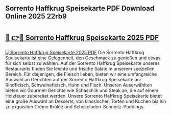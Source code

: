 ## Sorrento Haffkrug Speisekarte PDF Download Online 2025 22rb9

# <h2><a href="http://gcc58r.nevu.top/?p=Sorrento+Haffkrug+Speisekarte">🔗 👉🔴 Sorrento Haffkrug Speisekarte 2025 PDF</a></h2>

[![Sorrento Haffkrug Speisekarte 2025 PDF](https://i.imgur.com/dBaPXMq.png)](http://gcc58r.nevu.top/?p=Sorrento+Haffkrug+Speisekarte)
Die Sorrento Haffkrug Speisekarte ist eine Gelegenheit, den Geschmack zu genießen und etwas für sich selbst zu wählen. Auf der Sorrento Haffkrug Speisekarte unseres Restaurants finden Sie leichte und frische Salate in unserem speziellen Bereich. Für diejenigen, die Fleisch lieben, bieten wir eine umfangreiche Auswahl an Gerichten auf der Sorrento Haffkrug Speisekarte an: Rindfleisch, Schweinefleisch, Huhn und Fisch. Unseren Auserwählten bieten wir Gourmet-Gerichte wie Schaschlik und Steak an, die auf einem Holzfeuer zubereitet werden. Unsere Sorrento Haffkrug Speisekarte bietet eine große Auswahl an Desserts, von klassischen Torten und Kuchen bis hin zu exquisiten Crème Brûlée und Schokoladen-Schneitz-Puddings.
